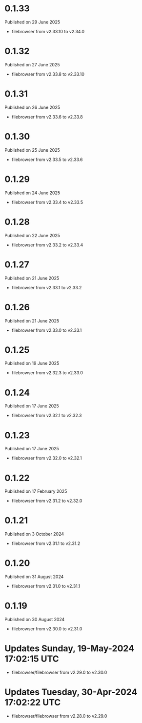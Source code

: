 # 0.1.33

Published on 29 June 2025

- filebrowser from v2.33.10 to v2.34.0

# 0.1.32

Published on 27 June 2025

- filebrowser from v2.33.8 to v2.33.10

# 0.1.31

Published on 26 June 2025

- filebrowser from v2.33.6 to v2.33.8

# 0.1.30

Published on 25 June 2025

- filebrowser from v2.33.5 to v2.33.6

# 0.1.29

Published on 24 June 2025

- filebrowser from v2.33.4 to v2.33.5

# 0.1.28

Published on 22 June 2025

- filebrowser from v2.33.2 to v2.33.4

# 0.1.27

Published on 21 June 2025

- filebrowser from v2.33.1 to v2.33.2

# 0.1.26

Published on 21 June 2025

- filebrowser from v2.33.0 to v2.33.1

# 0.1.25

Published on 19 June 2025

- filebrowser from v2.32.3 to v2.33.0

# 0.1.24

Published on 17 June 2025

- filebrowser from v2.32.1 to v2.32.3

# 0.1.23

Published on 17 June 2025

- filebrowser from v2.32.0 to v2.32.1

# 0.1.22

Published on 17 February 2025

- filebrowser from v2.31.2 to v2.32.0

# 0.1.21

Published on 3 October 2024

- filebrowser from v2.31.1 to v2.31.2

# 0.1.20

Published on 31 August 2024

- filebrowser from v2.31.0 to v2.31.1

# 0.1.19

Published on 30 August 2024

- filebrowser from v2.30.0 to v2.31.0

# Updates Sunday, 19-May-2024 17:02:15 UTC
- filebrowser/filebrowser from v2.29.0 to v2.30.0

# Updates Tuesday, 30-Apr-2024 17:02:22 UTC
- filebrowser/filebrowser from v2.28.0 to v2.29.0

